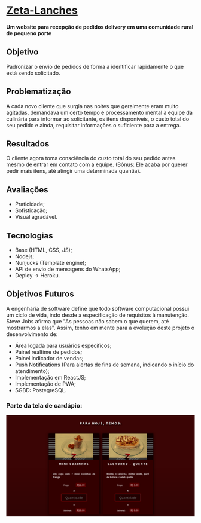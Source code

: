 # [Zeta-Lanches](http://zeta-lanches.gabrielrwx.com.br/)
__Um website para recepção de pedidos delivery em uma comunidade rural de pequeno porte__

## Objetivo
Padronizar o envio de pedidos de forma a identificar rapidamente o que está sendo solicitado.

## Problematização
A cada novo cliente que surgia nas noites que geralmente eram muito agitadas, demandava um certo tempo e processamento mental à equipe da culinária para informar ao solicitante, os itens disponíveis, o custo total do seu pedido e ainda, requisitar informações o suficiente para a entrega.

## Resultados
O cliente agora toma consciência do custo total do seu pedido antes mesmo de entrar em contato com a equipe. (Bônus: Ele acaba por querer pedir mais itens, até atingir uma determinada quantia).

## Avaliações
- Praticidade;
- Sofisticação;
- Visual agradável.

## Tecnologias
- Base (HTML, CSS, JS);
- Nodejs;
- Nunjucks (Template engine);
- API de envio de mensagens do WhatsApp;
- Deploy -> Heroku.

## Objetivos Futuros
A engenharia de software define que todo software computacional possui um ciclo de vida, indo desde a especificação de requisitos à manutenção.
Steve Jobs afirma que "As pessoas não sabem o que querem, até mostrarmos a elas". Assim, tenho em mente para a evolução deste projeto o desenvolvimento de:
- Área logada para usuários específicos;
- Painel realtime de pedidos;
- Painel indicador de vendas;
- Push Notifications (Para alertas de fins de semana, indicando o início do atendimento);
- Implementação em ReactJS;
- Implementação de PWA;
- SGBD: PostegreSQL.


### Parte da tela de cardápio:
![Captura de tela](screenshot.png?raw=true "Title")
